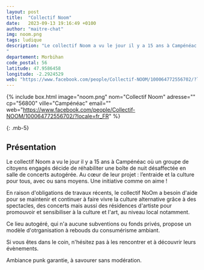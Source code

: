 ```yaml
---
layout: post
title:  "Collectif Noom"
date:   2023-09-13 19:16:49 +0100
author: "maitre-chat"
img: noom.png
tags: ludique
description: "Le collectif Noom a vu le jour il y a 15 ans à Campénéac où un groupe de citoyens engagés décide de réhabiliter une boîte de nuit désaffectée en salle de concerts autogérée. Au cœur de leur projet : l’entraide et la culture pour tous, avec ou sans moyens. Une initiative comme on aime ! Ce lieu autogéré, qui n'a aucune subventions ou fonds privés, propose un modèle d'otrganisation à rebouds du consumérisme ambiant. 
"
departement: Morbihan
code_postal: 56
latitude: 47.9586458
longitude: -2.2924529
web: "https://www.facebook.com/people/Collectif-NOOM/100064772556702/?locale=fr_FR"
---
```


{% include box.html image="noom.png" nom="Collectif Noom" adresse="" cp="56800" ville="Campénéac" email="" web="https://www.facebook.com/people/Collectif-NOOM/100064772556702/?locale=fr_FR" %}

{: .mb-5}

## Présentation

Le collectif Noom a vu le jour il y a 15 ans à Campénéac où un groupe de citoyens engagés décide de réhabiliter une boîte de nuit désaffectée en salle de concerts autogérée. Au cœur de leur projet : l’entraide et la culture pour tous, avec ou sans moyens. Une initiative comme on aime !

En raison d'obligations de travaux récents, le collectif NoOm a besoin d'aide pour se maintenir et continuer à faire vivre la culture alternative grâce à des spectacles, des concerts mais aussi des résidences d'artiste pour promouvoir et sensibiliser à la culture et l'art, au niveau local notamment. 

Ce lieu autogéré, qui n'a aucune subventions ou fonds privés, propose un modèle d'otrganisation à rebouds du consumérisme ambiant.

Si vous êtes dans le coin, n'hésitez pas à les rencontrer et à découvrir leurs évènements. 

Ambiance punk garantie, à savourer sans modération. 

